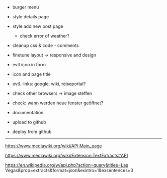 * burger menu
* style details page
* style add new post page

    * check error of weather?
* cleanup css & code - comments

* finetune layout -> responsive and design
* evtl icon  in form

* icon and page title

* evtl. links: google, wiki, reiseportal?

* check other browsers
    -> image steffen
* check: wann werden neue fenster geöffnet?
* documentation

* upload to github
* deploy from github

---



https://www.mediawiki.org/wiki/API:Main_page

https://www.mediawiki.org/wiki/Extension:TextExtracts#API



https://en.wikipedia.org/w/api.php?action=query&titles=Las Vegas&prop=extracts&format=json&exintro=1&exsentences=3




